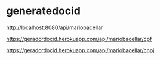 # generatedocid

http://localhost:8080/api/mariobacellar

https://geradordocid.herokuapp.com/api/mariobacellar/cpf

https://geradordocid.herokuapp.com/api/mariobacellar/cnpj

